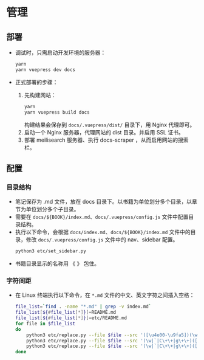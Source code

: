 # 管理

## 部署

- 调试时，只需启动开发环境的服务器：
  ```sh
  yarn
  yarn vuepress dev docs
  ```

- 正式部署的步骤：
  1. 先构建网站：
      ```sh
      yarn
      yarn vuepress build docs
      ```
      构建结果会保存到 `docs/.vuepress/dist/` 目录下，用 Nginx 代理即可。
  2. 启动一个 Nginx 服务器，代理网站的 dist 目录。并启用 SSL 证书。
  3. 部署 meilisearch 服务器、执行 docs-scraper ，从而启用网站的搜索栏。

## 配置

### 目录结构

- 笔记保存为 .md 文件，放在 docs 目录下。以书籍为单位划分多个目录，以章节为单位划分多个子目录。
- 需要在 `docs/${BOOK}/index.md`、`docs/.vuepress/config.js` 文件中配置目录结构。
- 执行以下命令，会根据 `docs/index.md`、`docs/${BOOK}/index.md` 文件中的目录，修改 `docs/.vuepress/config.js` 文件中的 nav、sidebar 配置。
  ```sh
  python3 etc/set_sidebar.py
  ```
- 书籍目录显示的名称用 《 》 包住。

### 字符间距

- 在 Linux 终端执行以下命令，在 `*.md` 文件的中文、英文字符之间插入空格：
  ```sh
  file_list=`find . -name "*.md" | grep -v index.md`
  file_list[${#file_list[*]}]=README.md
  file_list[${#file_list[*]}]=etc/README.md
  for file in $file_list
  do
      python3 etc/replace.py --file $file --src '([\u4e00-\u9fa5])(\w|`|C\+\+|g\+\+)' --dst '$1 $2'
      python3 etc/replace.py --file $file --src '(\w|`|C\+\+|g\+\+)([\u4e00-\u9fa5])' --dst '$1 $2'
      python3 etc/replace.py --file $file --src '(\w|`|C\+\+|g\+\+)([，。：！？])'     --dst '$1 $2'
  done
  ```
